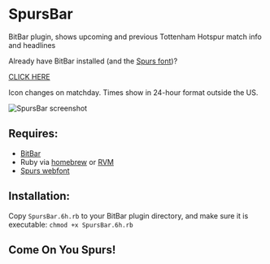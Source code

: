 # SpursBar
BitBar plugin, shows upcoming and previous Tottenham Hotspur match info and headlines

Already have BitBar installed (and the [Spurs font](http://www.tottenhamhotspur.com/components/fonts/spurs-webfont.ttf))?

<a href="bitbar://openPlugin?title=SpursBar&src=https://github.com/coreyk/SpursBar/raw/master/SpursBar.6h.rb" target="_blank">CLICK HERE</a>

Icon changes on matchday. Times show in 24-hour format outside the US.

![SpursBar screenshot](https://cloud.githubusercontent.com/assets/2213967/18461786/071d930a-794b-11e6-868c-4b3da43b7639.png)

## Requires:
* [BitBar](https://getbitbar.com/)
* Ruby via [homebrew](https://www.ruby-lang.org/en/documentation/installation/#homebrew) or [RVM](https://rvm.io)
* [Spurs webfont](http://www.tottenhamhotspur.com/components/fonts/spurs-webfont.ttf)

## Installation:
Copy `SpursBar.6h.rb` to your BitBar plugin directory, and make sure it is executable: `chmod +x SpursBar.6h.rb`

## Come On You Spurs!
